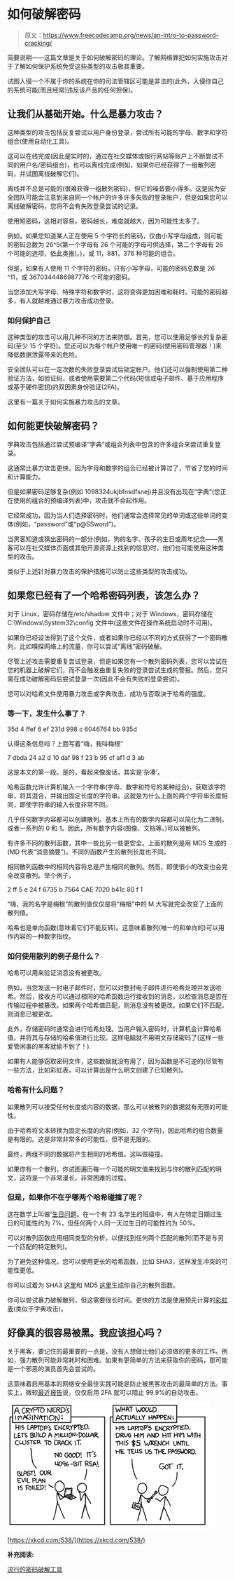 # 如何破解密码

> 原文：<https://www.freecodecamp.org/news/an-intro-to-password-cracking/>

简要说明——这篇文章是关于如何破解密码的理论。了解网络罪犯如何实施攻击对于了解如何保护系统免受这些类型的攻击极其重要。

试图入侵一个不属于你的系统在你的司法管辖区可能是非法的(此外，入侵你自己的系统可能[而且经常]违反该产品的任何担保)。

## 让我们从基础开始。什么是暴力攻击？

这种类型的攻击包括反复尝试以用户身份登录，尝试所有可能的字母、数字和字符组合(使用自动化工具)。

这可以在线完成(因此是实时的，通过在社交媒体或银行网站等账户上不断尝试不同的用户名/密码组合)，也可以离线完成(例如，如果你已经获得了一组散列密码，并试图离线破解它们)。

离线并不总是可能的(很难获得一组散列密码)，但它的噪音要小得多。这是因为安全团队可能会注意到来自同一个帐户的许多许多失败的登录帐户，但是如果您可以离线破解密码，您将不会有失败登录尝试的记录。

使用短密码，这相对容易。密码越长，难度就越大，因为可能性太多了。

例如，如果您知道某人正在使用 5 个字符长的密码，仅由小写字母组成，则可能的密码总数为 26^5(第一个字母有 26 个可能的字母可供选择，第二个字母有 26 个可能的选项，依此类推)。)，或 11，881，376 种可能的组合。

但是，如果有人使用 11 个字符的密码，只有小写字母，可能的密码总数是 26 ^11，或 3670344486987776 个可能的密码。

当您添加大写字母、特殊字符和数字时，这将变得更加困难和耗时。可能的密码越多，有人就越难通过暴力攻击成功登录。

### 如何保护自己

这种类型的攻击可以用几种不同的方法来防御。首先，您可以使用足够长的复杂密码(至少 15 个字符)。您还可以为每个帐户使用唯一的密码(使用密码管理器！)来降低数据泄露带来的危险。

安全团队可以在一定次数的失败登录尝试后锁定帐户。他们还可以强制使用第二种验证方法，如验证码，或者使用需要第二个代码(短信或电子邮件、基于应用程序或基于硬件密钥)的双因素身份验证(2FA)。

这里有一篇关于如何实施暴力攻击的文章。

## 如何能更快破解密码？

字典攻击包括通过尝试预编译“字典”或组合列表中包含的许多组合来尝试重复登录。

这通常比暴力攻击更快，因为字母和数字的组合已经被计算过了，节省了您的时间和计算能力。

但是如果密码足够复杂(例如 1098324ukjbfnsdfsnej)并且没有出现在“字典”(您正在使用的组合的预编译列表)中，攻击就不会起作用。

它经常成功，因为当人们选择密码时，他们通常会选择常见的单词或这些单词的变体(例如，“password”或“p@SSword”)。

当黑客知道或猜出密码的一部分(例如，狗的名字、孩子的生日或周年纪念——黑客可以在社交媒体页面或其他开源资源上找到的信息)时，他们也可能使用这种类型的攻击。

类似于上述针对暴力攻击的保护措施可以防止这些类型的攻击成功。

## 如果您已经有了一个哈希密码列表，该怎么办？

对于 Linux，密码存储在/etc/shadow 文件中；对于 Windows，密码存储在 C:\Windows\System32\config 文件中(这些文件在操作系统启动时不可用)。

如果你已经设法得到了这个文件，或者如果你已经以不同的方式获得了一个密码散列，比如嗅探网络上的流量，你可以尝试“离线”密码破解。

尽管上述攻击需要重复尝试登录，但是如果您有一个散列密码列表，您可以尝试在您的机器上破解它们，而不会触发由重复失败的登录尝试生成的警报。然后，您只需在成功破解密码后尝试登录一次(因此不会有失败的登录尝试)。

您可以对哈希文件使用暴力攻击或字典攻击，成功与否取决于哈希的强度。

### 等一下，发生什么事了？

35d 4 ffef 6 ef 231d 998 c 6046764 bb 935d

认得这条信息吗？上面写着“嗨，我叫梅根”

7 dbda 24 a2 d 10 daf 98 f 23 b 95 cf af1 d 3 ab

这是本文的第一段。是的，看起来像废话，其实是‘杂凑’。

哈希函数允许计算机输入一个字符串(字母、数字和符号的某种组合)，获取该字符串，将其混合，并输出固定长度的字符串。这就是为什么上面的两个字符串长度相同，即使字符串的输入长度非常不同。

几乎任何数字内容都可以创建散列。基本上所有的数字内容都可以简化为二进制，或者一系列的 0 和 1。因此，所有数字内容(图像、文档等。)可以被散列。

有许多不同的散列函数，其中一些比另一些更安全。上面的散列是用 MD5 生成的(MD 代表“消息摘要”)。不同的函数产生的散列长度也不同。

相同散列函数中的相同内容将总是产生相同的散列。然而，即使很小的改变也会完全改变散列。举个例子，

2 ff 5 e 24 f 6735 b 7564 CAE 7020 b41c 80 f 1

“嗨，我的名字是梅根”的散列值仅仅是将“梅根”中的 M 大写就完全改变了上面的散列值。

哈希也是单向函数(意味着它们不能反转)。这意味着散列(唯一的和单向的)可以用作内容的一种数字指纹。

### 如何使用散列的例子是什么？

哈希可以用来验证消息没有被更改。

例如，当您发送一封电子邮件时，您可以对整封电子邮件进行哈希处理并发送哈希。然后，接收方可以通过相同的哈希函数运行接收到的消息，以检查消息是否在传输过程中被篡改。如果两个哈希值匹配，则消息没有被更改。如果它们不匹配，则消息已被更改。

此外，存储密码时通常会进行哈希处理。当用户输入密码时，计算机会计算哈希值，并将其与存储的哈希值进行比较。这样电脑就不用明文存储密码了(这样一些爱管闲事的黑客就偷不到了！).

如果有人能够窃取密码文件，这些数据就没有用了，因为函数是不可逆的(尽管有一些方法，比如彩虹表，可以计算出是什么明文创建了已知散列)。

### 哈希有什么问题？

如果散列可以接受任何长度或内容的数据，那么可以被散列的数据就有无限的可能性。

由于哈希将文本转换为固定长度的内容(例如，32 个字符)，因此哈希的组合数量是有限的。这是非常非常多的可能性，但不是无限的。

最终，两组不同的数据将产生相同的哈希值。这叫做碰撞。

如果你有一个散列，你试图遍历每一个可能的明文值来找到与你的散列匹配的明文，这将是一个非常漫长，非常困难的过程。

### 但是，如果你不在乎哪两个哈希碰撞了呢？

这在数学上叫做'[生日问题](https://en.wikipedia.org/wiki/Birthday_problem)。在一个有 23 名学生的班级中，有人在特定日期过生日的可能性约为 7%，但任何两个人同一天过生日的可能性约为 50%。

可以对散列函数应用相同类型的分析，以便找到任何两个匹配的散列(而不是与另一个匹配的特定散列)。

为了避免这种情况，您可以使用更长的哈希函数，比如 SHA3，这样发生冲突的可能性更低。

你可以试着为 SHA3 [这里](https://www.browserling.com/tools/sha3-hash)和 MD5 [这里](http://onlinemd5.com/)生成你自己的散列函数。

你可以尝试暴力破解散列，但这需要很长时间。更快的方法是使用预先计算的[彩虹表](https://www.freecodecamp.org/news/p/ee82d358-9d43-49a8-84a6-8ffca9a3ee1f/www.freecodecamp.org/news/why-a-little-salt-can-be-great-for-your-passwords)(类似于字典攻击)。

## 好像真的很容易被黑。我应该担心吗？

关于黑客，要记住的最重要的一点是，没有人想做比他们必须做的更多的工作。例如，强力散列可能非常耗时和困难。如果有更简单的方法来获取你的密码，那可能是一个邪恶的演员首先会尝试的。

这意味着启用基本的网络安全最佳实践可能是防止被黑客攻击的最简单的方法。事实上，微软[最近报告](https://www.zdnet.com/article/microsoft-using-multi-factor-authentication-blocks-99-9-of-account-hacks/)说，仅仅启用 2FA 就可以阻止 99.9%的自动攻击。

![Screen-Shot-2019-08-27-at-1.18.47-PM](img/337226830b3f55c415170508cdd1a6d4.png)

[https://xkcd.com/538/](https://xkcd.com/538/)

**补充阅读:**

[流行的密码破解工具](https://resources.infosecinstitute.com/10-popular-password-cracking-tools/#gref)